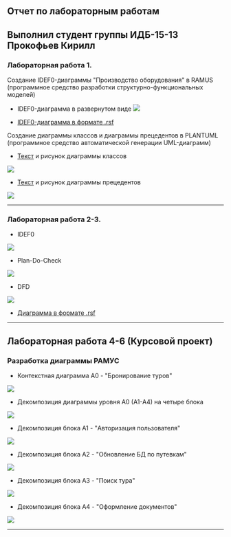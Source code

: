 ## Отчет по лабораторным работам
## Выполнил студент группы ИДБ-15-13  Прокофьев Кирилл
### Лабораторная работа 1.
Создание IDEF0-диаграммы "Производство оборудования" в RAMUS (программное средство разработки структурно-функциональных моделей)
* IDEF0-диаграмма в развернутом виде
![](https://github.com/really562/prokofev.github.io/blob/master/6%20вопросов%20(задание).png)

* [IDEF0-диаграмма в формате .rsf](https://github.com/really562/prokofev.github.io/blob/master/6%20вопросов%20(задание).rsf)

Создание диаграммы классов и диаграммы прецедентов в PLANTUML (программное средство автоматической генерации UML-диаграмм)
* [Текст](https://github.com/really562/prokofev.github.io/blob/master/UML%20(Диаграмма%20классов%20ЗАДАНИЕ)) и рисунoк диаграммы классов

![](https://github.com/really562/prokofev.github.io/blob/master/Диаграмма%20классов%20(задание).png)

* [Текст](https://github.com/really562/prokofev.github.io/blob/master/UML%20(Диаграмма%20прецедентов%20ЗАДАНИЕ)) и рисунок диаграммы прецедентов

![](https://github.com/really562/prokofev.github.io/blob/master/Диаграмма%20прецедентов%20(задание).png)

***

### Лабораторная работа 2-3.
* IDEF0

![](https://github.com/really562/prokofev.github.io/blob/master/Лаба%202_1.png)

* Plan-Do-Check

![](https://github.com/really562/prokofev.github.io/blob/master/Лаба%202_2.png)

* DFD

![](https://github.com/really562/prokofev.github.io/blob/master/Лаба%202_3.png)

* [Диаграмма в формате .rsf](https://github.com/really562/prokofev.github.io/blob/master/Лаба2.rsf)

***

## Лабораторная работа 4-6 (Курсовой проект)

### Разработка диаграммы РАМУС

* Контекстная диаграмма А0 - "Бронирование туров"

![](https://github.com/really562/prokofev.github.io/blob/master/Бронирование%20туров%20(А0)%20.png)

* Декомпозиция диаграммы уровня A0 (A1-A4) на четыре блока

![](https://github.com/really562/prokofev.github.io/blob/master/Бронирование%20туров.png)

* Декомпозиция блока A1 - "Авторизация пользователя"

![](https://github.com/really562/prokofev.github.io/blob/master/А1%20(авторизация)%20.png)

* Декомпозиция блока A2 - "Обновление БД по путевкам"

![](https://github.com/really562/prokofev.github.io/blob/master/Обновление%20БД%20по%20путевкам.png)

* Декомпозиция блока А3 - "Поиск тура"

![](https://github.com/really562/prokofev.github.io/blob/master/Поиск%20тура.png)

* Декомпозиция блока А4 - "Оформление документов"

![](https://github.com/really562/prokofev.github.io/blob/master/Оформление%20документов.png)
***
